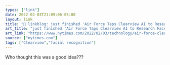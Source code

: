 ```yaml
---
types: ["link"]
date: 2022-02-03T21:09:06-05:00
layout: link
title: "🔗 linkblog: just finished 'Air Force Taps Clearview AI to Research Face-Identifying A.R. Glasses - The New York Times'"
art_title: "just finished 'Air Force Taps Clearview AI to Research Face-Identifying A.R. Glasses - The New York Times"
art_link: "https://www.nytimes.com/2022/02/03/technology/air-force-clearview-ai-glasses.html"
source: ["nytimes.com"]
tags: ["Clearview","facial recognition"]
---
```

Who thought this was a good idea???
